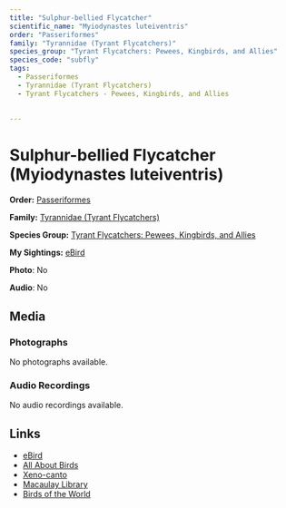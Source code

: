 ```yaml
---
title: "Sulphur-bellied Flycatcher"
scientific_name: "Myiodynastes luteiventris"
order: "Passeriformes"
family: "Tyrannidae (Tyrant Flycatchers)"
species_group: "Tyrant Flycatchers: Pewees, Kingbirds, and Allies"
species_code: "subfly"
tags: 
  - Passeriformes
  - Tyrannidae (Tyrant Flycatchers)
  - Tyrant Flycatchers - Pewees, Kingbirds, and Allies
  
  
---
```


# Sulphur-bellied Flycatcher (Myiodynastes luteiventris)

**Order:** [Passeriformes](/tags/passeriformes)

**Family:** [Tyrannidae (Tyrant Flycatchers)](/tags/tyrannidae-tyrant-flycatchers)

**Species Group:** [Tyrant Flycatchers: Pewees, Kingbirds, and Allies](/tags/tyrant-flycatchers-pewees-kingbirds-and-allies)

**My Sightings:** [eBird](https://ebird.org/lifelist?r=world&time=life&spp=subfly)

**Photo**: No 

**Audio**: No

## Media
### Photographs
No photographs available.

### Audio Recordings
No audio recordings available.

## Links
* [eBird](https://ebird.org/species/subfly) 
* [All About Birds](https://www.allaboutbirds.org/guide/subfly) 
* [Xeno-canto](https://www.xeno-canto.org/species/myiodynastes-luteiventris) 
* [Macaulay Library](https://search.macaulaylibrary.org/catalog?taxonCode=subfly&sort=rating_rank_desc)
* [Birds of the World](https://birdsoftheworld.org/bow/species/subfly)
